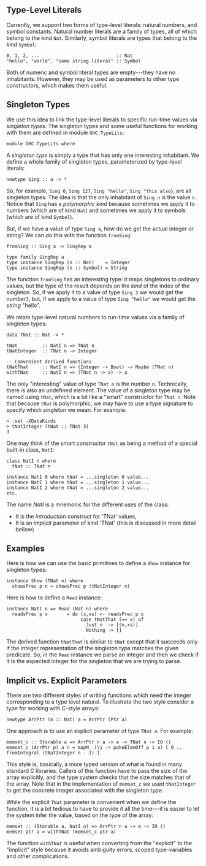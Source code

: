 ## Type-Level Literals


Currently, we support two forms of type-level literals: natural numbers, and symbol constants.
Natural number literals are a family of types, all of which belong to the kind `Nat`.  Similarly,
symbol literals are types that belong to the kind `Symbol`:

```wiki
0, 1, 2, ...                            :: Nat
"hello", "world", "some string literal" :: Symbol
```


Both of numeric and symbol literal types are empty---they have no inhabitants.  However, they may be
used as parameters to other type constructors, which makes them useful.

## Singleton Types


We use this idea to link the type-level literals to specific run-time values via *singleton types*.
The singleton types and some useful functions for working with them are defined in module `GHC.TypeLits`:

```wiki
module GHC.TypeLits where
```


A *singleton type* is simply a type that has only one interesting inhabitant.  We define a whole family
of singleton types, parameterized by type-level literals:

```wiki
newtype Sing :: a -> *
```


So, for example, `Sing 0`, `Sing 127`, `Sing "hello"`, `Sing "this also`}, are all
singleton types.  The idea is that the only inhabitant of `Sing n` is the value `n`.  Notice
that `Sing` has a *polymorphic kind* because sometimes we apply it to numbers (which are of
kind `Nat`) and sometimes we apply it to symbols (which are of kind `Symbol`).


But, if we have a value of type `Sing a`, how do we get the actual integer or string?
We can do this with the function `fromSing`:

```wiki
fromSing :: Sing a -> SingRep a

type family SingRep a
type instance SingRep (n :: Nat)    = Integer
type instance SingRep (n :: Symbol) = String
```


The function `fromSing` has an interesting type: it maps singletons to ordinary values,
but the type of the result depends on the *kind* of the index of the singleton.
So, if we apply it to a value of type `Sing 3` we would get the *number*`3`, but,
if we apply to a value of type `Sing "hello"` we would get the *string* "hello".


We relate type-level natural numbers to run-time values via a family of singleton types:

```wiki
data TNat :: Nat -> *

tNat         :: NatI n => TNat n
tNatInteger  :: TNat n -> Integer

-- Convenient derived functions
tNatThat     :: NatI n => (Integer -> Bool) -> Maybe (TNat n)
withTNat     :: NatI n => (TNat n -> a) -> a
```


The only "interesting" value of type `TNat n` is the number `n`.  Technically, there is also an undefined element.
The value of a singleton type may be named using `tNat`, which is a bit like a "smart" constructor for `TNat n`.
Note that because `tNat` is polymorphic, we may have to use a type signature to specify which singleton we mean.  For example:

```wiki
> :set -XDataKinds
> tNatInteger (tNat :: TNat 3)
3
```


One may think of the smart constructor `tNat` as being a method of a special built-in class, `NatI`:

```wiki
class NatI n where
  tNat :: TNat n

instance NatI 0 where tNat = ...singleton 0 value...
instance NatI 1 where tNat = ...singleton 1 value...
instance NatI 2 where tNat = ...singleton 2 value...
etc.
```


The name *NatI* is a mnemonic for the different uses of the class:

- It is the *introduction* construct for 'TNat' values,
- It is an *implicit* parameter of kind 'TNat' (this is discussed in more detail bellow)

## Examples


Here is how we can use the basic primitives to define a `Show` instance for singleton types:

```wiki
instance Show (TNat n) where
  showsPrec p n = showsPrec p (tNatInteger n)
```


Here is how to define a `Read` instance:

```wiki
instance NatI n => Read (Nat n) where
  readsPrec p x       = do (x,xs) <- readsPrec p x
                           case tNatThat (== x) of
                             Just n  -> [(n,xs)]
                             Nothing -> []
```


The derived function `tNatThat` is similar to `tNat` except that it succeeds only if the integer representation
of the singleton type matches the given predicate.  So, in the `Read` instance we parse an integer and then we check
if it is the expected integer for the singleton that we are trying to parse.

## Implicit vs. Explicit Parameters


There are two different styles of writing functions which need the integer corresponding to a type level natural.
To illustrate the two style consider a type for working with C-style arrays:

```wiki
newtype ArrPtr (n :: Nat) a = ArrPtr (Ptr a)
```


One approach is to use an explicit parameter of type `TNat n`.  For example:

```wiki
memset_c :: Storable a => ArrPtr n a -> a -> TNat n -> IO ()
memset_c (ArrPtr p) a n = mapM_ (\i -> pokeElemOff p i a) [ 0 .. fromIntegral (tNatInteger n - 1) ]
```


This style is, basically, a more typed version of what is found in many standard C libraries.
Callers of this function have to pass the size of the array explicitly, and the type system checks that the
size matches that of the array.  Note that in the implementation of `memset_c` we used `tNatInteger`
to get the concrete integer associated with the singleton type.


While the explicit `TNat` parameter is convenient when we define the function, it is a bit
tedious to have to provide it all the time---it is easier to let the system infer the value,
based on the type of the array:

```wiki
memset :: (Storable a, NatI n) => ArrPtr n a -> a -> IO ()
memset ptr a = withTNat (memset_c ptr a)
```


The function `withTNat` is useful when converting from the "explicit" to the "implicit" style
because it avoids ambiguity errors, scoped type-variables and other complications.
